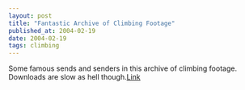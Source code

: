 ```yaml
---
layout: post
title: "Fantastic Archive of Climbing Footage"
published_at: 2004-02-19
date: 2004-02-19
tags: climbing
---
```


Some famous sends and senders in this archive of climbing footage. Downloads are slow as hell though.[Link](http://www.zanik.pl/filmy/)  

[ ](http://secure.gangbangplayground.com/track/MTQyODoxNzoyMA/)[ ](http://secure.gapingangels.com/track/MTQyODoxNzo4/)[ ](http://secure.lesbianfanatics.com/track/MTQyODoxNzoyOQ/)[ ](http://secure.povblowjobs.com/track/MTQyODoxNzoyMg/)[ ](http://secure.rogueadventures.com/track/MTQyODoxNzoxNg/)[ ](http://secure.strapattackers.com/track/MTQyODoxNzozMA/)[ ](http://webmasters.animemoviepass.com/track/MTM1MToyOjc/)[ ](http://webmasters.asiamoviepass.com/track/MTM1MToyOjE/)[ ](http://webmasters.asianprego.com/track/MTM1MToyOjEx/)[ ](http://webmasters.asianropes.com/track/MTM1MToyOjg/)[ ](http://webmasters.brokebackasians.com/track/MTM1MToyOjEw/)[ ](http://webmasters.flip18.com/track/MTM1MToyOjk/)[ ](http://join.amazingblowjob.com/track/ODE2OjI6Ng/)[ ](http://join.dirtyhomemade.com/track/ODE2OjI6MTM/)[ ](http://join.lesbofever.com/track/ODE2OjI6MQ/)[ ](http://signup.brothasfuckteens.com/track/NDk5Nzo2Ojc/)[ ](http://signup.dirtymilfclub.com/track/NDk5Nzo2OjM/)[ ](http://signup.doitbiatch.com/track/NDk5Nzo2OjQ/)[ ](http://signup.mightyrods.com/track/NDk5Nzo2OjY/)[ ](http://signup.myhornyasians.com/track/NDk5Nzo2OjU/)[ ](http://in.asstoyedshemales.com/track/MjM5NzoyOjI/)[ ](http://in.hotshemalevideos.com/track/MjM5NzoyOjQ/)[ ](http://in.onlytgirls.com/track/MjM5NzoyOjE/)[ ](http://in.shemalerevenge.com/track/MjM5NzoyOjEx/)[ ](http://in.shemalesgetfucked.com/track/MjM5NzoyOjM/)[ ](http://in.thicknbusty.com/track/MjM5NzoyOjg/)[ ](http://secure.analacrobats.com/track/MTQyODoxNzo0OA/)[ ](http://secure.analcenterfolds.com/track/MTQyODoxNzozMQ/)[ ](http://secure.asscorruption.com/track/MTQyODoxNzoyNQ/)